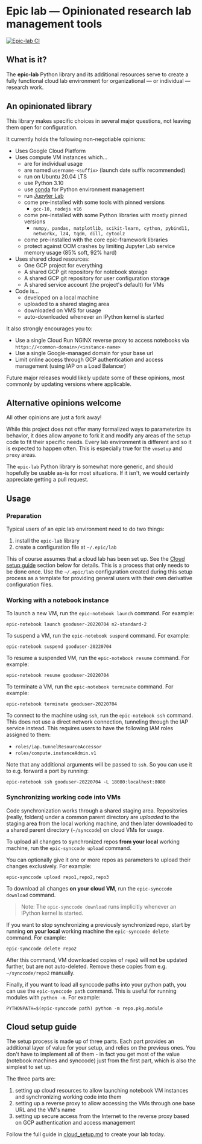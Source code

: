 # Epic lab &mdash; Opinionated research lab management tools
[![Epic-lab CI](https://github.com/Cybereason/epic-lab/actions/workflows/ci.yml/badge.svg)](https://github.com/Cybereason/epic-lab/actions/workflows/ci.yml)

## What is it?

The **epic-lab** Python library and its additional resources serve to create a fully functional cloud lab environment
for organizational &mdash; or individual &mdash; research work.

## An opinionated library

This library makes specific choices in several major questions, not leaving them open for configuration.

It currently holds the following non-negotiable opinions:
* Uses Google Cloud Platform
* Uses compute VM instances which...
  * are for individual usage
  * are named `username-<suffix>` (launch date suffix recommended)
  * run on Ubuntu 20.04 LTS
  * use Python 3.10
  * use [conda](https://docs.conda.io/en/latest/index.html) for Python environment management
  * run [Jupyter Lab](https://jupyter.org/)
  * come pre-installed with some tools with pinned versions
    * `gcc-10, nodejs v16`
  * come pre-installed with some Python libraries with mostly pinned versions
    * `numpy, pandas, matplotlib, scikit-learn, cython, pybind11, networkx, lz4, tqdm, dill, cytoolz`
  * come pre-installed with the core epic-framework libraries
  * protect against OOM crashes by limiting Jupyter Lab service memory usage (85% soft, 92% hard)
* Uses shared cloud resources:
  * One GCP project for everything
  * A shared GCP git repository for notebook storage
  * A shared GCP git repository for user configuration storage
  * A shared service account (the project's default) for VMs
* Code is...
  * developed on a local machine
  * uploaded to a shared staging area
  * downloaded on VMS for usage
  * auto-downloaded whenever an IPython kernel is started

It also strongly encourages you to:
* Use a single Cloud Run NGINX reverse proxy to access notebooks via  
  `https://<common-domain>/<instance-name>`
* Use a single Google-managed domain for your base url
* Limit online access through GCP authentication and access management (using IAP on a Load Balancer)

Future major releases would likely update some of these opinions, most commonly by updating versions where applicable.

## Alternative opinions welcome

All other opinions are just a fork away!

While this project does not offer many formalized ways to parameterize its behavior, it does allow anyone to fork it and
modify any areas of the setup code to fit their specific needs. Every lab environment is different and so it is expected
to happen often. This is especially true for the `vmsetup` and `proxy` areas.

The `epic-lab` Python library is somewhat more generic, and should hopefully be usable as-is for most situations. If it
isn't, we would certainly appreciate getting a pull request.

## Usage

### Preparation

Typical users of an epic lab environment need to do two things:
1. install the `epic-lab` library
2. create a configuration file at `~/.epic/lab`

This of course assumes that a cloud lab has been set up. See the [Cloud setup guide](#cloud-setup-guide) section below
for details. This is a process that only needs to be done once.
Use the `~/.epic/lab` configuration created during this setup process as a template for providing general users with
their own derivative configuration files.

### Working with a notebook instance

To launch a new VM, run the `epic-notebook launch` command. For example:
```shell
epic-notebook launch gooduser-20220704 n2-standard-2
```

To suspend a VM, run the `epic-notebook suspend` command. For example:
```shell
epic-notebook suspend gooduser-20220704
```

To resume a suspended VM, run the `epic-notebook resume` command. For example:
```shell
epic-notebook resume gooduser-20220704
```

To terminate a VM, run the `epic-notebook terminate` command. For example:
```shell
epic-notebook terminate gooduser-20220704
```

To connect to the machine using `ssh`, run the `epic-notebook ssh` command.
This does not use a direct network connection, tunneling through the IAP service instead.
This requires users to have the following IAM roles assigned to them:
* `roles/iap.tunnelResourceAccessor`
* `roles/compute.instanceAdmin.v1`

Note that any additional arguments will be passed to `ssh`. So you can use it to e.g. forward a port by running:
```shell
epic-notebook ssh gooduser-20220704 -L 18080:localhost:8080
```

### Synchronizing working code into VMs

Code synchronization works through a shared staging area. Repositories (really, folders) under a common parent directory
are _uploaded_ to the staging area from the local working machine, and then later downloaded to a shared parent
directory (`~/synccode`) on cloud VMs for usage.

To upload all changes to synchronized repos **from your local** working machine, run the `epic-synccode upload` command.

You can optionally give it one or more repos as parameters to upload their changes exclusively.
For example:
```shell
epic-synccode upload repo1,repo2,repo3
```

To download all changes **on your cloud VM**, run the `epic-synccode download` command.

> Note: The `epic-synccode download` runs implicitly whenever an IPython kernel is started.

If you want to stop synchronizing a previously synchronized repo, start by running **on your local** working machine
the `epic-synccode delete` command. For example:
```shell
epic-synccode delete repo2
```

After this command, VM downloaded copies of `repo2` will not be updated further, but are not auto-deleted. Remove these
copies from e.g. `~/synccode/repo2` manually.

Finally, if you want to load all synccode paths into your python path, you can use the `epic-synccode path` command.
This is useful for running modules with `python -m`. For example:
```shell
PYTHONPATH=$(epic-synccode path) python -m repo.pkg.module
```

## Cloud setup guide

The setup process is made up of three parts.
Each part provides an additional layer of value for your setup, and relies on the previous ones.
You don't have to implement all of them - in fact you get most of the value (notebook machines and synccode) just from
the first part, which is also the simplest to set up.

The three parts are:
1. setting up cloud resources to allow launching notebook VM instances and synchronizing working code into them
2. setting up a reverse proxy to allow accessing the VMs through one base URL and the VM's name
3. setting up secure access from the Internet to the reverse proxy based on GCP authentication and access management

Follow the full guide in [cloud_setup.md](cloud_setup.md) to create your lab today.
